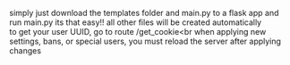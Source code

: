 simply just download the templates folder and main.py to a flask app and run main.py its that easy!! all other files will be created automatically<br>
to get your user UUID, go to route /get_cookie<br
when applying new settings, bans, or special users, you must reload the server after applying changes<br>